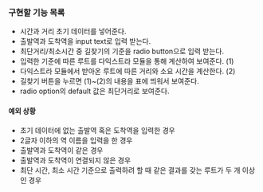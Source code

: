 ### 구현할 기능 목록

- 시간과 거리 초기 데이터를 넣어준다.
- 출발역과 도착역을 input text로 입력 받는다.
- 최단거리/최소시간 중 길찾기의 기준을 radio button으로 입력 받는다.
- 입력한 기준에 따른 루트를 다익스트라 모듈을 통해 계산하여 보여준다. (1)
- 다익스트라 모듈에서 받아온 루트에 따른 거리와 소요 시간을 계산한다. (2)
- 길찾기 버튼을 누르면 (1)~(2)의 내용을 표에 띄워서 보여준다.
- radio option의 default 값은 최단거리로 보여준다.

#### 예외 상황

- 초기 데이터에 없는 출발역 혹은 도착역을 입력한 경우
- 2글자 이하의 역 이름을 입력을 한 경우
- 출발역과 도착역이 같은 경우
- 출발역과 도착역이 연결되지 않은 경우
- 최단 시간, 최소 시간 기준으로 출력하려 할 때 같은 결과를 갖는 루트가 두 개 이상인 경우
